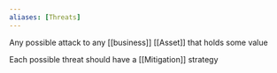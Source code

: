 ```yaml
---
aliases: [Threats]
---
```


Any possible attack to any [[business]] [[Asset]] that holds some value

Each possible threat should have a [[Mitigation]] strategy